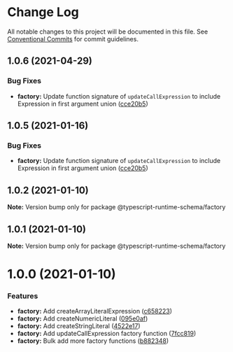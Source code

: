 # Change Log

All notable changes to this project will be documented in this file.
See [Conventional Commits](https://conventionalcommits.org) for commit guidelines.

## 1.0.6 (2021-04-29)


### Bug Fixes

* **factory:** Update function signature of `updateCallExpression` to include Expression in first argument union ([cce20b5](https://github.com/simonlovesyou/typescript-schema/commit/cce20b5bb128c13eda2bdc2f92fba5b9e33d1c55))





## 1.0.5 (2021-01-16)


### Bug Fixes

* **factory:** Update function signature of `updateCallExpression` to include Expression in first argument union ([cce20b5](https://github.com/simonlovesyou/typescript-schema/commit/cce20b5bb128c13eda2bdc2f92fba5b9e33d1c55))





## 1.0.2 (2021-01-10)

**Note:** Version bump only for package @typescript-runtime-schema/factory





## 1.0.1 (2021-01-10)

**Note:** Version bump only for package @typescript-runtime-schema/factory





# 1.0.0 (2021-01-10)


### Features

* **factory:** Add createArrayLiteralExpression ([c658223](https://github.com/simonlovesyou/typescript-schema/commit/c6582233e7a5219f929cafdbd266f865ff3d92f7))
* **factory:** Add createNumericLiteral ([095e0af](https://github.com/simonlovesyou/typescript-schema/commit/095e0af83dda518f3c9a7c4bb71a67f4444e7142))
* **factory:** Add createStringLiteral ([4522e17](https://github.com/simonlovesyou/typescript-schema/commit/4522e17768c78891f863ee93efaad7f957aac8e7))
* **factory:** Add updateCallExpression factory function ([7fcc819](https://github.com/simonlovesyou/typescript-schema/commit/7fcc81980ff44ea7ad1ba4efdab008b6b4f4be6b))
* **factory:** Bulk add more factory functions ([b882348](https://github.com/simonlovesyou/typescript-schema/commit/b8823489322bc968e8f712e0e7b23d3a0e475f74))
